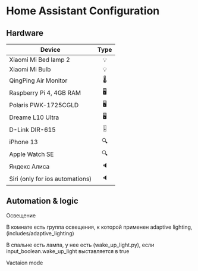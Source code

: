 # Home Assistant Configuration

## Hardware

| Device                          | Type |
| ------------------------------- | :--: |
| Xiaomi Mi Bed lamp 2            |  💡  |
| Xiaomi Mi Bulb                  |  💡  |
| QingPing Air Monitor            |  🌡   |
| Raspberry Pi 4, 4GB RAM         |  🖥   |
| Polaris PWK-1725CGLD            |  🖥   |
| Dreame L10 Ultra                |  🖥   |
| D-Link DIR-615                  |  🎚   |
| iPhone 13                       |  🔍  |
| Apple Watch SE                  |  🔍  |
| Яндекс Алиса                    |  🔈  |
| Siri (only for ios automations) |  🔈  |

## Automation & logic

Освещение

В комнате есть группа освещения, к которой применен adaptive lighting, (includes/adaptive_lighting)

В спальне есть лампа, у нее есть (wake_up_light.py), если input_boolean.wake_up_light выставляется в true

Vactaion mode
